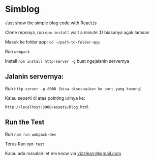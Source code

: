 # Simblog
Just show the simple blog code with React.js

Clone reponya, run `npm install` wait a minute :D biasanya agak lamaan

Masuk ke folder app: `cd ~/path-to-folder-app`

Run `webpack`

Install `npm install http-server -g` buat ngejalanin servernya

## Jalanin servernya:

Run `http-server -p 8080 (bisa disesuaikan ke port yang kosong)`

Kalau seperti di atas pointing urlnya ke:

`http://localhost:8080/assets/blog.html`

## Run the Test

Run `npm run webpack-dev`

Terus Run `npm test` 

Kalau ada masalah let me know via vizzlearn@gmail.com <Hasan Setiawan>
